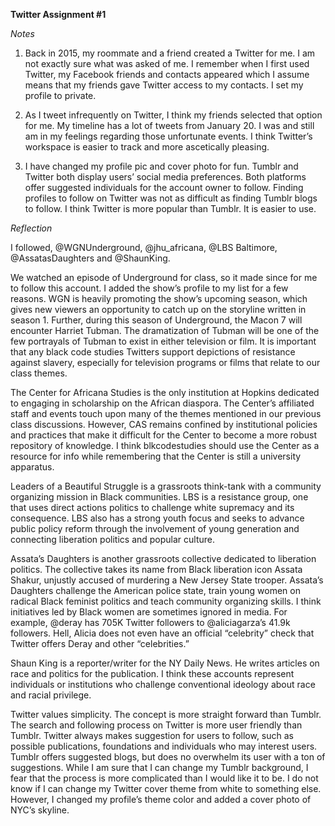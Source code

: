 


**Twitter Assignment #1**

*Notes*

1. Back in 2015, my roommate and a friend created a Twitter for me. I am not exactly sure what was asked of me. I remember when I first used Twitter, my Facebook friends and contacts appeared which I assume means that my friends gave Twitter access to my contacts. I set my profile to private. 

2. As I tweet infrequently on Twitter, I think my friends selected that option for me. My timeline has a lot of tweets from January 20. I was and still am in my feelings regarding those unfortunate events. I think Twitter’s workspace is easier to track and more ascetically pleasing. 

3. I have changed my profile pic and cover photo for fun. Tumblr and Twitter both display users’ social media preferences. Both platforms offer suggested individuals for the account owner to follow. Finding profiles to follow on Twitter was not as difficult as finding Tumblr blogs to follow. I think Twitter is more popular than Tumblr. It is easier to use. 

*Reflection*

I followed, @WGNUnderground, @jhu_africana, @LBS Baltimore, @AssatasDaughters and @ShaunKing. 

We watched an episode of Underground for class, so it made since for me to follow this account. I added the show’s profile to my list for a few reasons. WGN is heavily promoting the show’s upcoming season, which gives new viewers an opportunity to catch up on the storyline written in season 1. Further, during this season of Underground, the Macon 7 will encounter Harriet Tubman. The dramatization of Tubman will be one of the few portrayals of Tubman to exist in either television or film. It is important that any black code studies Twitters support depictions of resistance against slavery, especially for television programs or films that relate to our class themes. 

The Center for Africana Studies is the only institution at Hopkins dedicated to engaging in scholarship on the African diaspora. The Center’s affiliated staff and events touch upon many of the themes mentioned in our previous class discussions. However, CAS remains confined by institutional policies and practices that make it difficult for the Center to become a more robust repository of knowledge. I think blkcodestudies should use the Center as a resource for info while remembering that the Center is still a university apparatus. 

Leaders of a Beautiful Struggle is a grassroots think-tank with a community organizing mission in Black communities. LBS is a resistance group, one that uses direct actions politics to challenge white supremacy and its consequence. LBS also has a strong youth focus and seeks to advance public policy reform through the involvement of young generation and connecting liberation politics and popular culture. 

Assata’s Daughters is another grassroots collective dedicated to liberation politics. The collective takes its name from Black liberation icon Assata Shakur, unjustly accused of murdering a New Jersey State trooper. Assata’s Daughters challenge the American police state, train young women on radical Black feminist politics and teach community organizing skills. I think initiatives led by Black women are sometimes ignored in media. For example, @deray has 705K Twitter followers to @aliciagarza’s 41.9k followers. Hell, Alicia does not even have an official “celebrity” check that Twitter offers Deray and other “celebrities.”

Shaun King is a reporter/writer for the NY Daily News. He writes articles on race and politics for the publication. I think these accounts represent individuals or institutions who challenge conventional ideology about race and racial privilege. 

Twitter values simplicity. The concept is more straight forward than Tumblr. The search and following process on Twitter is more user friendly than Tumblr. Twitter always makes suggestion for users to follow, such as possible publications, foundations and individuals who may interest users. Tumblr offers suggested blogs, but does no overwhelm its user with a ton of suggestions. While I am sure that I can change my Tumblr background, I fear that the process is more complicated than I would like it to be. I do not know if I can change my Twitter cover theme from white to something else. However, I changed my profile’s theme color and added a cover photo of NYC’s skyline. 

